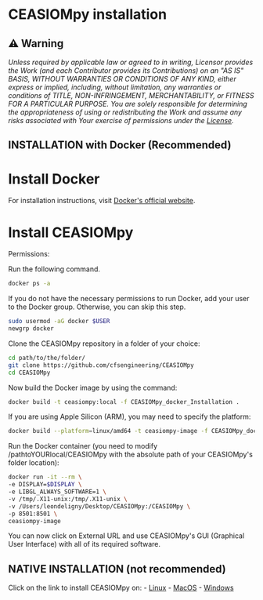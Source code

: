 # CEASIOMpy installation

## :warning: **Warning**

*Unless required by applicable law or agreed to in writing, Licensor provides the Work (and each Contributor provides its Contributions) on an "AS IS" BASIS, WITHOUT WARRANTIES OR CONDITIONS OF ANY KIND, either express or implied, including, without limitation, any warranties or conditions of TITLE, NON-INFRINGEMENT, MERCHANTABILITY, or FITNESS FOR A PARTICULAR PURPOSE. You are solely responsible for determining the appropriateness of using or redistributing the Work and assume any risks associated with Your exercise of permissions under the [License](https://github.com/cfsengineering/CEASIOMpy/blob/main/LICENSE).*


## INSTALLATION with Docker (Recommended)

# Install Docker

For installation instructions, visit [Docker's official website](https://docs.docker.com/get-started/get-docker/).

# Install CEASIOMpy

Permissions:

Run the following command.

```bash
docker ps -a
```

If you do not have the necessary permissions to run Docker, add your user to the Docker group. Otherwise, you can skip this step.

```bash
sudo usermod -aG docker $USER
newgrp docker
```

Clone the CEASIOMpy repository in a folder of your choice:

```bash
cd path/to/the/folder/
git clone https://github.com/cfsengineering/CEASIOMpy
cd CEASIOMpy
```

Now build the Docker image by using the command:

```bash
docker build -t ceasiompy:local -f CEASIOMpy_docker_Installation .
```

If you are using Apple Silicon (ARM), you may need to specify the platform:

```bash
docker build --platform=linux/amd64 -t ceasiompy-image -f CEASIOMpy_docker_Installation .
```

Run the Docker container (you need to modify /pathtoYOURlocal/CEASIOMpy with the absolute path of your CEASIOMpy's folder location):

```bash
docker run -it --rm \
-e DISPLAY=$DISPLAY \
-e LIBGL_ALWAYS_SOFTWARE=1 \
-v /tmp/.X11-unix:/tmp/.X11-unix \
-v /Users/leondeligny/Desktop/CEASIOMpy:/CEASIOMpy \
-p 8501:8501 \
ceasiompy-image
```

You can now click on External URL and use CEASIOMpy's GUI (Graphical User Interface) with all of its required software.


## NATIVE INSTALLATION (not recommended)

Click on the link to install CEASIOMpy on:
    - [Linux](LINUX_INSTALLATION.md)
    - [MacOS](MAC_OS_INSTALLATION.md)
    - [Windows](Windows_INSTALLATION.md)